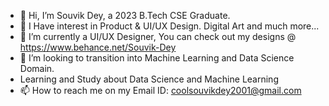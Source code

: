- 👋 Hi, I’m Souvik Dey, a 2023 B.Tech CSE Graduate.
- 👀 I Have interest in Product &  UI/UX Design. Digital Art and much more...
- 🌱 I’m currently a UI/UX Designer, You can check out my designs @ https://www.behance.net/Souvik-Dey
- 💞️ I’m looking to transition into Machine Learning and Data Science Domain.
- Learning and Study about Data Science and Machine Learning
- 📫 How to reach me on my Email ID: coolsouvikdey2001@gmail.com

<!---
SouvikDey2001/SouvikDey2001 is a ✨ special ✨ repository because its `README.md` (this file) appears on your GitHub profile.
You can click the Preview link to take a look at your changes.
--->
